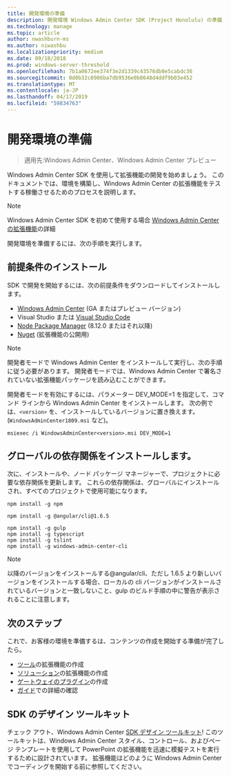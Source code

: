```yaml
---
title: 開発環境の準備
description: 開発環境 Windows Admin Center SDK (Project Honolulu) の準備
ms.technology: manage
ms.topic: article
author: nwashburn-ms
ms.author: niwashbu
ms.localizationpriority: medium
ms.date: 09/18/2018
ms.prod: windows-server-threshold
ms.openlocfilehash: 7b1a0672ee374f3e2d1339c43576db0e5cabdc36
ms.sourcegitcommit: 0d0b32c8986ba7db9536e0b8648d4ddf9b03e452
ms.translationtype: MT
ms.contentlocale: ja-JP
ms.lasthandoff: 04/17/2019
ms.locfileid: "59834763"
---
```

# <a name="prepare-your-development-environment"></a>開発環境の準備

>適用先:Windows Admin Center、Windows Admin Center プレビュー

Windows Admin Center SDK を使用して拡張機能の開発を始めましょう。  このドキュメントでは、環境を構築し、Windows Admin Center の拡張機能をテストする稼働させるためのプロセスを説明します。

> [!NOTE]
> Windows Admin Center SDK を初めて使用する場合  [Windows Admin Center の拡張機能](extensibility-overview.md)の詳細

開発環境を準備するには、次の手順を実行します。

## <a name="install-prerequisites"></a>前提条件のインストール

SDK で開発を開始するには、次の前提条件をダウンロードしてインストールします。

* [Windows Admin Center](https://aka.ms/WACDownloadPage) (GA またはプレビュー バージョン)
* Visual Studio または [Visual Studio Code](http://code.visualstudio.com)
* [Node Package Manager](https://npmjs.com/get-npm) (8.12.0 またはそれ以降)
* [Nuget](https://www.nuget.org/downloads) (拡張機能の公開用)

> [!NOTE]
> 開発者モードで Windows Admin Center をインストールして実行し、次の手順に従う必要があります。 開発者モードでは、Windows Admin Center で署名されていない拡張機能パッケージを読み込むことができます。
>
>  開発者モードを有効にするには、パラメーター DEV_MODE=1 を指定して、コマンド ラインから Windows Admin Center をインストールします。 次の例では、```<version>``` を、インストールしているバージョンに置き換えます。(```WindowsAdminCenter1809.msi``` など)。
>
> ```msiexec /i WindowsAdminCenter<version>.msi DEV_MODE=1```

## <a name="install-global-dependencies"></a>グローバルの依存関係をインストールします。

次に、インストールや、ノード パッケージ マネージャーで、プロジェクトに必要な依存関係を更新します。 これらの依存関係は、グローバルにインストールされ、すべてのプロジェクトで使用可能になります。

```
npm install -g npm

npm install -g @angular/cli@1.6.5

npm install -g gulp
npm install -g typescript
npm install -g tslint
npm install -g windows-admin-center-cli
```

>[!NOTE]
>以降のバージョンをインストールする@angular/cli、ただし 1.6.5 より新しいバージョンをインストールする場合、ローカルの cli バージョンがインストールされているバージョンと一致しないこと、gulp のビルド手順の中に警告が表示されることに注意します。

## <a name="next-steps"></a>次のステップ

これで、お客様の環境を準備するは、コンテンツの作成を開始する準備が完了したら。

- [ツール](develop-tool.md)の拡張機能の作成
- [ソリューション](develop-solution.md)の拡張機能の作成
- [ゲートウェイのプラグイン](develop-gateway-plugin.md)の作成
- [ガイド](guides.md)での詳細の確認

## <a name="sdk-design-toolkit"></a>SDK のデザイン ツールキット

チェック アウト、Windows Admin Center [SDK デザイン ツールキット](https://github.com/Microsoft/windows-admin-center-sdk/blob/master/WindowsAdminCenterDesignToolkit.zip)! このツールキットは、Windows Admin Center スタイル、コントロール、およびページ テンプレートを使用して PowerPoint の拡張機能を迅速に模擬テストを実行するために設計されています。 拡張機能はどのように Windows Admin Center でコーディングを開始する前に参照してください。

